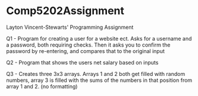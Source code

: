 # Comp5202Assignment
Layton Vincent-Stewarts' Programming Assignment

Q1 - Program for creating a user for a website ect. Asks for a username and a password, both requiring checks. Then it asks you to confirm the password by re-entering, and compares that to the original input

Q2 - Program that shows the users net salary based on inputs

Q3 - Creates three 3x3 arrays. Arrays 1 and 2 both get filled with random numbers, array 3 is filled with the sums of the numbers in that position from array 1 and 2. (no formatting)

